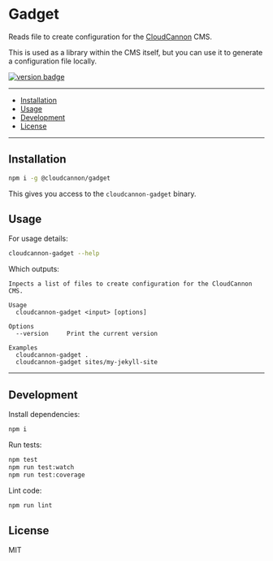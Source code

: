 # Gadget

Reads file to create configuration for the [CloudCannon](https://cloudcannon.com/) CMS.

This is used as a library within the CMS itself, but you can use it to generate a configuration
file locally.

[<img src="https://img.shields.io/npm/v/@cloudcannon%2Fgadget?logo=npm" alt="version badge">](https://www.npmjs.com/package/@cloudcannon%2Fgadget)

---

- [Installation](#installation)
- [Usage](#usage)
- [Development](#development)
- [License](#license)

---

## Installation

```bash
npm i -g @cloudcannon/gadget
```

This gives you access to the `cloudcannon-gadget` binary.

## Usage

For usage details:

```sh
cloudcannon-gadget --help
```

Which outputs:

```
Inpects a list of files to create configuration for the CloudCannon CMS.

Usage
  cloudcannon-gadget <input> [options]

Options
  --version     Print the current version

Examples
  cloudcannon-gadget .
  cloudcannon-gadget sites/my-jekyll-site
```

---

## Development

Install dependencies:

```sh
npm i
```

Run tests:

```sh
npm test
npm run test:watch
npm run test:coverage
```

Lint code:

```sh
npm run lint
```

## License

MIT
